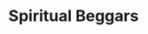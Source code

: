 ---
title: "Spiritual Beggars"
summary: "A classic hard rock/stoner metal band from Halmstad, Halland, Sweden. Formed in 1993 by Michael Amott. Current line-up: Michael Amott - Guitar Ludwig Witt - Drums Per Wiberg - Keyboards Sharlee D'Angelo - Bass Apollo Papathanasio - Vocals"
image: "spiritual-beggars.jpg"
---